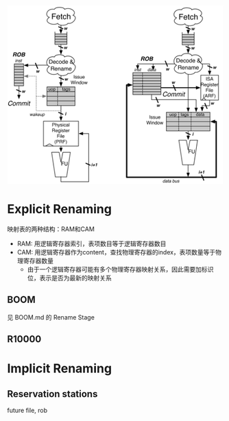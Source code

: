 
![](../assets/boom1.png)


# Explicit Renaming

映射表的两种结构：RAM和CAM

* RAM: 用逻辑寄存器索引，表项数目等于逻辑寄存器数目
* CAM: 用逻辑寄存器作为content，查找物理寄存器的index，表项数量等于物理寄存器数量
    - 由于一个逻辑寄存器可能有多个物理寄存器映射关系，因此需要加标识位，表示是否为最新的映射关系

## BOOM

见 BOOM.md 的 Rename Stage


## R10000


# Implicit Renaming

## Reservation stations

future file, rob
